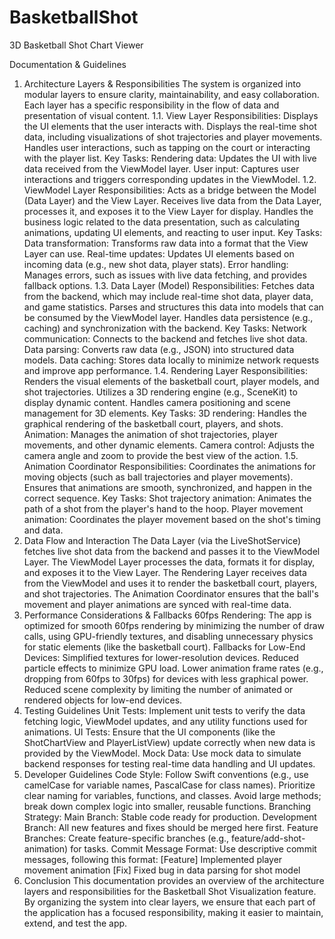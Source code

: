 # BasketballShot
3D Basketball Shot Chart Viewer

Documentation & Guidelines
1. Architecture Layers & Responsibilities
The system is organized into modular layers to ensure clarity, maintainability, and easy collaboration. Each layer has a specific responsibility in the flow of data and presentation of visual content.
1.1. View Layer
Responsibilities:
Displays the UI elements that the user interacts with.
Displays the real-time shot data, including visualizations of shot trajectories and player movements.
Handles user interactions, such as tapping on the court or interacting with the player list.
Key Tasks:
Rendering data: Updates the UI with live data received from the ViewModel layer.
User input: Captures user interactions and triggers corresponding updates in the ViewModel.
1.2. ViewModel Layer
Responsibilities:
Acts as a bridge between the Model (Data Layer) and the View Layer.
Receives live data from the Data Layer, processes it, and exposes it to the View Layer for display.
Handles the business logic related to the data presentation, such as calculating animations, updating UI elements, and reacting to user input.
Key Tasks:
Data transformation: Transforms raw data into a format that the View Layer can use.
Real-time updates: Updates UI elements based on incoming data (e.g., new shot data, player stats).
Error handling: Manages errors, such as issues with live data fetching, and provides fallback options.
1.3. Data Layer (Model)
Responsibilities:
Fetches data from the backend, which may include real-time shot data, player data, and game statistics.
Parses and structures this data into models that can be consumed by the ViewModel layer.
Handles data persistence (e.g., caching) and synchronization with the backend.
Key Tasks:
Network communication: Connects to the backend and fetches live shot data.
Data parsing: Converts raw data (e.g., JSON) into structured data models.
Data caching: Stores data locally to minimize network requests and improve app performance.
1.4. Rendering Layer
Responsibilities:
Renders the visual elements of the basketball court, player models, and shot trajectories.
Utilizes a 3D rendering engine (e.g., SceneKit) to display dynamic content.
Handles camera positioning and scene management for 3D elements.
Key Tasks:
3D rendering: Handles the graphical rendering of the basketball court, players, and shots.
Animation: Manages the animation of shot trajectories, player movements, and other dynamic elements.
Camera control: Adjusts the camera angle and zoom to provide the best view of the action.
1.5. Animation Coordinator
Responsibilities:
Coordinates the animations for moving objects (such as ball trajectories and player movements).
Ensures that animations are smooth, synchronized, and happen in the correct sequence.
Key Tasks:
Shot trajectory animation: Animates the path of a shot from the player's hand to the hoop.
Player movement animation: Coordinates the player movement based on the shot's timing and data.
2. Data Flow and Interaction
The Data Layer (via the LiveShotService) fetches live shot data from the backend and passes it to the ViewModel Layer.
The ViewModel Layer processes the data, formats it for display, and exposes it to the View Layer.
The Rendering Layer receives data from the ViewModel and uses it to render the basketball court, players, and shot trajectories.
The Animation Coordinator ensures that the ball's movement and player animations are synced with real-time data.
3. Performance Considerations & Fallbacks
60fps Rendering: The app is optimized for smooth 60fps rendering by minimizing the number of draw calls, using GPU-friendly textures, and disabling unnecessary physics for static elements (like the basketball court).
Fallbacks for Low-End Devices:
Simplified textures for lower-resolution devices.
Reduced particle effects to minimize GPU load.
Lower animation frame rates (e.g., dropping from 60fps to 30fps) for devices with less graphical power.
Reduced scene complexity by limiting the number of animated or rendered objects for low-end devices.
4. Testing Guidelines
Unit Tests: Implement unit tests to verify the data fetching logic, ViewModel updates, and any utility functions used for animations.
UI Tests: Ensure that the UI components (like the ShotChartView and PlayerListView) update correctly when new data is provided by the ViewModel.
Mock Data: Use mock data to simulate backend responses for testing real-time data handling and UI updates.
5. Developer Guidelines
Code Style:
Follow Swift conventions (e.g., use camelCase for variable names, PascalCase for class names).
Prioritize clear naming for variables, functions, and classes.
Avoid large methods; break down complex logic into smaller, reusable functions.
Branching Strategy:
Main Branch: Stable code ready for production.
Development Branch: All new features and fixes should be merged here first.
Feature Branches: Create feature-specific branches (e.g., feature/add-shot-animation) for tasks.
Commit Message Format:
Use descriptive commit messages, following this format:
[Feature] Implemented player movement animation
[Fix] Fixed bug in data parsing for shot model
6. Conclusion
This documentation provides an overview of the architecture layers and responsibilities for the Basketball Shot Visualization feature. By organizing the system into clear layers, we ensure that each part of the application has a focused responsibility, making it easier to maintain, extend, and test the app.
